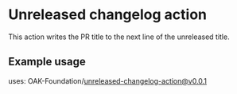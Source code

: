 # Unreleased changelog action

This action writes the PR title to the next line of the unreleased title.

## Example usage

uses: OAK-Foundation/unreleased-changelog-action@v0.0.1
